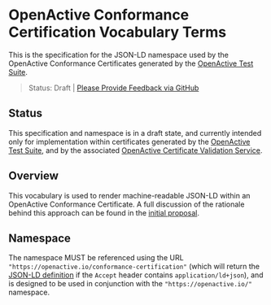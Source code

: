 # OpenActive Conformance Certification Vocabulary Terms

This is the specification for the JSON-LD namespace used by the OpenActive Conformance Certificates generated by the [OpenActive Test Suite](https://github.com/openactive/openactive-test-suite).

> Status: Draft | [Please Provide Feedback via GitHub](https://github.com/openactive/conformance-certification/issues)

## Status

This specification and namespace is in a draft state, and currently intended only for implementation within certificates generated by the [OpenActive Test Suite](https://github.com/openactive/openactive-test-suite), and by the associated [OpenActive Certificate Validation Service](https://github.com/openactive/openactive-test-suite/tree/master/packages/openactive-integration-tests/test/certification).

## Overview

This vocabulary is used to render machine-readable JSON-LD within an OpenActive Conformance Certificate. A full discussion of the rationale behind this approach can be found in the [initial proposal](https://github.com/openactive/conformance-certification/issues/1).

## Namespace

The namespace MUST be referenced using the URL `"https://openactive.io/conformance-certification"` (which will return the [JSON-LD definition](https://openactive.io/conformance-certification/conformance-certification.jsonld) if the `Accept` header contains `application/ld+json`), and is designed to be used in conjunction with the `"https://openactive.io/"` namespace.
